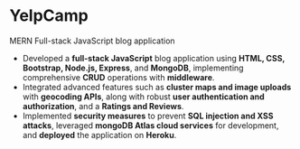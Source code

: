 # YelpCamp
MERN Full-stack JavaScript blog application

* Developed a **full-stack JavaScript** blog application using **HTML, CSS, Bootstrap, Node.js, Express**, and **MongoDB**, implementing comprehensive **CRUD** operations with **middleware**.
* Integrated advanced features such as **cluster maps and image uploads** with **geocoding APIs**, along with robust **user authentication and authorization**, and a **Ratings and Reviews**.
* Implemented **security measures** to prevent **SQL injection and XSS attacks**, leveraged **mongoDB Atlas cloud services** for development, and **deployed** the application on **Heroku**.
